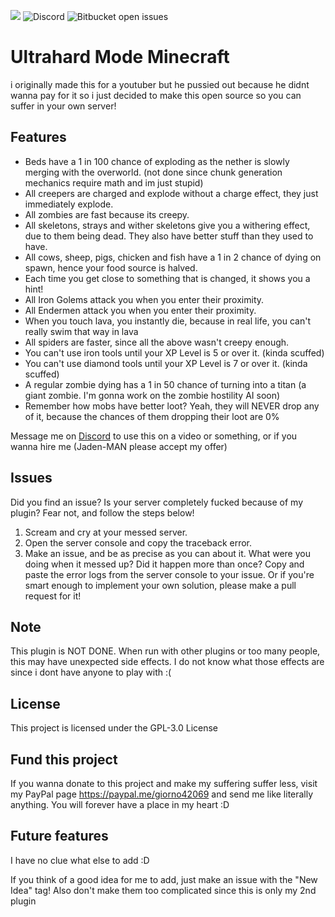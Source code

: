 <img src="https://img.shields.io/tokei/lines/github/giorno420/UltrahardModeMinecraft?label=Total%20lines"> <img alt="Discord" src="https://img.shields.io/discord/794061682279317554"> <img alt="Bitbucket open issues" src="https://img.shields.io/bitbucket/issues/giorno420/UltrahardModeMinecraft">

# Ultrahard Mode Minecraft
i originally made this for a youtuber but he pussied out because he didnt wanna pay for it so i just decided to make this open source so you can suffer in your own server!

## Features
 - Beds have a 1 in 100 chance of exploding as the nether is slowly merging with the overworld. (not done since chunk generation mechanics require math and im just stupid)
 - All creepers are charged and explode without a charge effect, they just immediately explode.
 - All zombies are fast because its creepy.
 - All skeletons, strays and wither skeletons give you a withering effect, due to them being dead. They also have better stuff than they used to have.
 - All cows, sheep, pigs, chicken and fish have a 1 in 2 chance of dying on spawn, hence your food source is halved.
 - Each time you get close to something that is changed, it shows you a hint!
 - All Iron Golems attack you when you enter their proximity.
 - All Endermen attack you when you enter their proximity.
 - When you touch lava, you instantly die, because in real life, you can't really swim that way in lava
 - All spiders are faster, since all the above wasn't creepy enough.
 - You can't use iron tools until your XP Level is 5 or over it. (kinda scuffed)
 - You can't use diamond tools until your XP Level is 7 or over it. (kinda scuffed)
 - A regular zombie dying has a 1 in 50 chance of turning into a titan (a giant zombie. I'm gonna work on the zombie hostility AI soon)
 - Remember how mobs have better loot? Yeah, they will NEVER drop any of it, because the chances of them dropping their loot are 0%

Message me on <a href="https://discord.com/users/587539085439008780">Discord</a> to use this on a video or something, or if you wanna hire me (Jaden-MAN please accept my offer)
## Issues
Did you find an issue? Is your server completely fucked because of my plugin? Fear not, and follow the steps below!
1. Scream and cry at your messed server.
2. Open the server console and copy the traceback error.
3. Make an issue, and be as precise as you can about it. What were you doing when it messed up? Did it happen more than once? Copy and paste the error logs from the server console to your issue.
Or if you're smart enough to implement your own solution, please make a pull request for it!


## Note
This plugin is NOT DONE. When run with other plugins or too many people, this may have unexpected side effects. I do not know what those effects are since i dont have anyone to play with :(

## License
This project is licensed under the GPL-3.0 License

## Fund this project
If you wanna donate to this project and make my suffering suffer less, visit my PayPal page https://paypal.me/giorno42069 and send me like literally anything. You will forever have a place in my heart :D

## Future features
I have no clue what else to add :D

If you think of a good idea for me to add, just make an issue with the "New Idea" tag!
Also don't make them too complicated since this is only my 2nd plugin 
